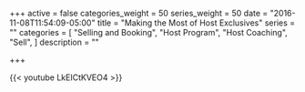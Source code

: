 +++
active = false
categories_weight = 50
series_weight = 50
date = "2016-11-08T11:54:09-05:00"
title = "Making the Most of Host Exclusives"
series = ""
categories = [
  "Selling and Booking",
  "Host Program",
  "Host Coaching",
  "Sell",
]
description = ""

+++

{{< youtube LkEICtKVEO4 >}}
